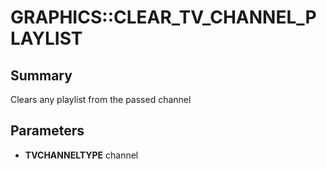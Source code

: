 # GRAPHICS::CLEAR_TV_CHANNEL_PLAYLIST

## Summary
Clears any playlist from the passed channel

## Parameters
* **TVCHANNELTYPE** channel